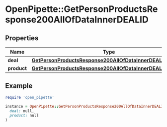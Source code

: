 # OpenPipette::GetPersonProductsResponse200AllOfDataInnerDEALID

## Properties

| Name | Type | Description | Notes |
| ---- | ---- | ----------- | ----- |
| **deal** | [**GetPersonProductsResponse200AllOfDataInnerDEALIDDeal**](GetPersonProductsResponse200AllOfDataInnerDEALIDDeal.md) |  | [optional] |
| **product** | [**GetPersonProductsResponse200AllOfDataInnerDEALIDProduct**](GetPersonProductsResponse200AllOfDataInnerDEALIDProduct.md) |  | [optional] |

## Example

```ruby
require 'open_pipette'

instance = OpenPipette::GetPersonProductsResponse200AllOfDataInnerDEALID.new(
  deal: null,
  product: null
)
```

